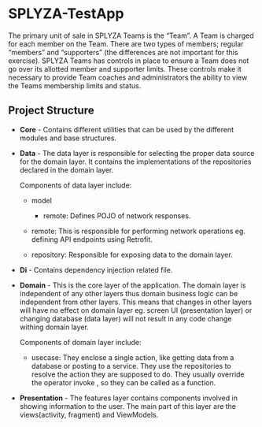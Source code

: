 # SPLYZA-TestApp

The primary unit of sale in SPLYZA Teams is the “Team”. A Team is charged for each member on the
Team. There are two types of members; regular “members” and “supporters” (the differences are not
important for this exercise). SPLYZA Teams has controls in place to ensure a Team does not go over
its allotted member and supporter limits. These controls make it necessary to provide Team coaches
and administrators the ability to view the Teams membership limits and status.

## Project Structure

- **Core** - Contains different utilities that can be used by the different modules and base
  structures.

- **Data** - The data layer is responsible for selecting the proper data source for the domain
  layer. It contains the implementations of the repositories declared in the domain layer.

  Components of data layer include:

  * model
    - remote: Defines POJO of network responses.

  * remote: This is responsible for performing network operations eg. defining API endpoints using
    Retrofit.

  * repository: Responsible for exposing data to the domain layer.

- **Di** - Contains dependency injection related file.

- **Domain** - This is the core layer of the application. The domain layer is independent of any
  other layers thus domain business logic can be independent from other layers. This means that
  changes in other layers will have no effect on domain layer eg. screen UI (presentation layer) or
  changing database (data layer) will not result in any code change withing domain layer.

  Components of domain layer include:

  * usecase: They enclose a single action, like getting data from a database or posting to a
    service. They use the repositories to resolve the action they are supposed to do. They usually
    override the operator invoke , so they can be called as a function.

- **Presentation** - The features layer contains components involved in showing information to the
  user. The main part of this layer are the views(activity, fragment) and ViewModels.
